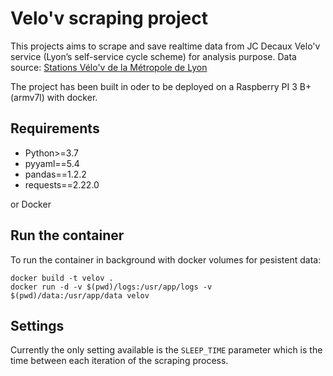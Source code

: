 # Velo'v scraping project

This projects aims to scrape and save realtime data from JC Decaux Velo'v service (Lyon’s self-service cycle scheme) for analysis purpose.
Data source: [Stations Vélo'v de la Métropole de Lyon](https://data.grandlyon.com/jeux-de-donnees/stations-velo-v-metropole-lyon/donnees)

The project has been built in oder to be deployed on a Raspberry PI 3 B+ (armv7l) with docker.

## Requirements

- Python>=3.7
- pyyaml==5.4
- pandas==1.2.2
- requests==2.22.0

or Docker

## Run the container

To run the container in background with docker volumes for pesistent data:

```shell
docker build -t velov .
docker run -d -v $(pwd)/logs:/usr/app/logs -v $(pwd)/data:/usr/app/data velov    
```

## Settings

Currently the only setting available is the `SLEEP_TIME` parameter which is the time between each iteration of the scraping process.